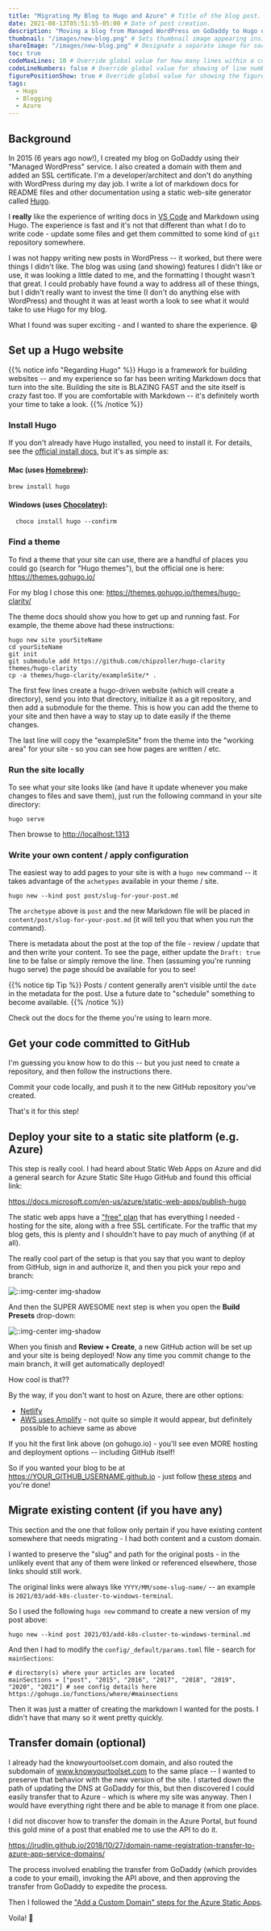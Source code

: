 ```yaml
---
title: "Migrating My Blog to Hugo and Azure" # Title of the blog post.
date: 2021-08-13T05:51:55-05:00 # Date of post creation.
description: "Moving a blog from Managed WordPress on GoDaddy to Hugo on Azure Static Websites" # Description used for search engine.
thumbnail: "/images/new-blog.png" # Sets thumbnail image appearing inside card on homepage.
shareImage: "/images/new-blog.png" # Designate a separate image for social media sharing.
toc: true
codeMaxLines: 10 # Override global value for how many lines within a code block before auto-collapsing.
codeLineNumbers: false # Override global value for showing of line numbers within code block.
figurePositionShow: true # Override global value for showing the figure label.
tags:
  - Hugo
  - Blogging
  - Azure
---
```


## Background
In 2015 (6 years ago now!), I created my blog on GoDaddy using their "Managed WordPress" service.  I also created a domain with them and 
added an SSL certificate.  I'm a developer/architect and don't do anything with WordPress during my day job.  I write a lot of markdown docs for README files
and other documentation using a static web-site generator called [Hugo](https://gohugo.io/).  

I **really** like the experience of writing docs in [VS Code](https://code.visualstudio.com/) and Markdown using Hugo.  The experience is fast and it's not that different than 
what I do to write code - update some files and get them committed to some kind of `git` repository somewhere.

I was not happy writing new posts in WordPress -- it worked, but there were things I didn't like.  The blog was using (and showing) features I didn't like 
or use, it was looking a little dated to me, and the formatting I thought wasn't that great.  I could probably have found a way to address all of these 
things, but I didn't really want to invest the time (I don't do anything else with WordPress) and thought it was at least worth a look to see 
what it would take to use Hugo for my blog.

What I found was super exciting - and I wanted to share the experience.  :smile:

## Set up a Hugo website 
{{% notice info "Regarding Hugo" %}}
Hugo is a framework for building websites -- and my experience so far has been writing Markdown docs that turn into the site.  Building the site is BLAZING FAST 
and the site itself is crazy fast too.  If you are comfortable with Markdown -- it's definitely worth your time to take a look.
{{% /notice %}}

### Install Hugo
If you don't already have Hugo installed, you need to install it.  For details, see the [official install docs](https://gohugo.io/getting-started/installing), but it's as simple as:

#### Mac (uses [Homebrew](https://brew.sh/)): 
```
brew install hugo
```
#### Windows (uses [Chocolatey](https://chocolatey.org/)): 
```
  choco install hugo --confirm
```

### Find a theme
To find a theme that your site can use, there are a handful of places you could go (search for "Hugo themes"), but the official one is here:  https://themes.gohugo.io/

For my blog I chose this one:  https://themes.gohugo.io/themes/hugo-clarity/

The theme docs should show you how to get up and running fast.  For example, the theme above had these instructions:

```
hugo new site yourSiteName
cd yourSiteName
git init
git submodule add https://github.com/chipzoller/hugo-clarity themes/hugo-clarity
cp -a themes/hugo-clarity/exampleSite/* .
```

The first few lines create a hugo-driven website (which will create a directory), send you into that directory, initialize it as a git repository, 
and then add a submodule for the theme.  This is how you can add the theme to your site and then have a way to stay up to date easily if the theme changes.

The last line will copy the "exampleSite" from the theme into the "working area" for your site - so you can see how pages are written / etc.

### Run the site locally
To see what your site looks like (and have it update whenever you make changes to files and save them), just run the following command in your site directory:

```
hugo serve
```
Then browse to [http://localhost:1313](http://localhost:1313)

### Write your own content / apply configuration
The easiest way to add pages to your site is with a `hugo new` command -- it takes advantage of the `achetypes` available in your theme / site.

```
hugo new --kind post post/slug-for-your-post.md
```
The `archetype` above is `post` and the new Markdown file will be placed in `content/post/slug-for-your-post.md` (it will tell you that when you 
run the command).

There is metadata about the post at the top of the file - review / update that and then write your content.  To see the page, either update the 
`Draft: true` line to be false or simply remove the line.  Then (assuming you're running hugo serve) the page should be available for you to 
see!  

{{% notice tip Tip %}}
Posts / content generally aren't visible until the `date` in the metadata for the post.  Use a future date to "schedule" something to become available.
{{% /notice %}}

Check out the docs for the theme you're using to learn more.

## Get your code committed to GitHub
I'm guessing you know how to do this -- but you just need to create a repository, and then follow the instructions there.

Commit your code locally, and push it to the new GitHub repository you've created.

That's it for this step!

## Deploy your site to a static site platform (e.g. Azure)
This step is really cool.  I had heard about Static Web Apps on Azure and did a general search for Azure Static Site Hugo GitHub and found this official link:

https://docs.microsoft.com/en-us/azure/static-web-apps/publish-hugo

The static web apps have a ["free" plan](https://docs.microsoft.com/en-us/azure/static-web-apps/plans) that has everything I needed - hosting for the site, 
along with a free SSL certificate.  For the traffic that my blog gets, this is plenty and I shouldn't have to pay much of anything (if at all).

The really cool part of the setup is that you say that you want to deploy from GitHub, sign in and authorize it, and then you pick your repo and branch:

![::img-center img-shadow](/images/azure-github.png)

And then the SUPER AWESOME next step is when you open the **Build Presets** drop-down:

![::img-center img-shadow](/images/azure-hugo.png)

When you finish and **Review + Create**, a new GitHub action will be set up and your site is being deployed!  Now any time you commit change to the main 
branch, it will get automatically deployed!

How cool is that??

By the way, if you don't want to host on Azure, there are other options:

* [Netlify](https://gohugo.io/hosting-and-deployment/hosting-on-netlify/) 
* [AWS uses Amplify](https://aws.amazon.com/getting-started/hands-on/host-static-website/) - not quite so simple it would appear, but definitely possible to achieve same as above

If you hit the first link above (on gohugo.io) - you'll see even MORE hosting and deployment options -- including GitHub itself!

So if you wanted your blog to be at https://YOUR_GITHUB_USERNAME.github.io - just follow [these steps](https://gohugo.io/hosting-and-deployment/hosting-on-github/) and you're done!

## Migrate existing content (if you have any)
This section and the one that follow only pertain if you have existing content somewhere that needs migrating - I had both content and a custom domain.

I wanted to preserve the "slug" and path for the original posts - in the unlikely event that any of them were linked or referenced elsewhere, those 
links should still work.  

The original links were always like `YYYY/MM/some-slug-name/` -- an example is `2021/03/add-k8s-cluster-to-windows-terminal`.

So I used the following `hugo new` command to create a new version of my post above:

```
hugo new --kind post 2021/03/add-k8s-cluster-to-windows-terminal.md
```
And then I had to modify the `config/_default/params.toml` file - search for `mainSections`:

```
# directory(s) where your articles are located
mainSections = ["post", "2015", "2016", "2017", "2018", "2019", "2020", "2021"] # see config details here https://gohugo.io/functions/where/#mainsections
```
Then it was just a matter of creating the markdown I wanted for the posts.  I didn't have that many so it went pretty quickly.

## Transfer domain (optional)
I already had the knowyourtoolset.com domain, and also routed the subdomain of www.knowyourtoolset.com to the same place -- I wanted to preserve that 
behavior with the new version of the site.  I started down the path of updating the DNS at GoDaddy for this, but then discovered I could easily 
transfer that to Azure - which is where my site was anyway.  Then I would have everything right there and be able to manage it from one place.

I did not discover how to transfer the domain in the Azure Portal, but found this gold mine of a post that enabled me to use the API 
to do it.

https://jrudlin.github.io/2018/10/27/domain-name-registration-transfer-to-azure-app-service-domains/

The process involved enabling the transfer from GoDaddy (which provides a code to your email), invoking the API above, and then 
approving the transfer from GoDaddy to expedite the process.

Then I followed the ["Add a Custom Domain" steps for the Azure Static Apps](https://docs.microsoft.com/en-us/azure/static-web-apps/custom-domain?tabs=azure-dns).  

Voila! :tada:

